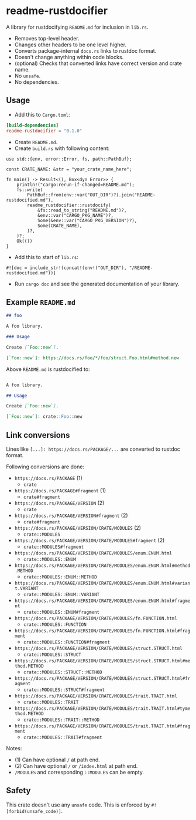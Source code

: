 # readme-rustdocifier

A library for rustdocifying `README.md` for inclusion in `lib.rs`.

- Removes top-level header.
- Changes other headers to be one level higher.
- Converts package-internal `docs.rs` links to rustdoc format.
- Doesn't change anything within code blocks.
- (optional) Checks that converted links have correct version and crate name.
- No `unsafe`.
- No dependencies.

## Usage

- Add this to `Cargo.toml`:

```toml
[build-dependencies]
readme-rustdocifier = "0.1.0"
```

- Create `README.md`.
- Create `build.rs` with following content:

```no_run
use std::{env, error::Error, fs, path::PathBuf};

const CRATE_NAME: &str = "your_crate_name_here";

fn main() -> Result<(), Box<dyn Error>> {
    println!("cargo:rerun-if-changed=README.md");
    fs::write(
        PathBuf::from(env::var("OUT_DIR")?).join("README-rustdocified.md"),
        readme_rustdocifier::rustdocify(
            &fs::read_to_string("README.md")?,
            &env::var("CARGO_PKG_NAME")?,
            Some(&env::var("CARGO_PKG_VERSION")?),
            Some(CRATE_NAME),
        )?,
    )?;
    Ok(())
}
```

- Add this to start of `lib.rs`:

```no_run
#![doc = include_str!(concat!(env!("OUT_DIR"), "/README-rustdocified.md"))]
```

- Run `cargo doc` and see the generated documentation of your library.

## Example `README.md`

<!-- Note: Using extra `#`:s here because rustdoc removes one. -->
```markdown
## foo

A foo library.

### Usage

Create [`Foo::new`].

[`Foo::new`]: https://docs.rs/foo/*/foo/struct.Foo.html#method.new
```

Above `README.md` is rustdocified to:

<!-- Note: Using extra `#`:s here because rustdoc removes one. -->
```markdown

A foo library.

## Usage

Create [`Foo::new`].

[`Foo::new`]: crate::Foo::new
```

## Link conversions

Lines like `[...]: https://docs.rs/PACKAGE/...` are converted to rustdoc format.

Following conversions are done:

- `https://docs.rs/PACKAGE` (1)
    - `crate`
- `https://docs.rs/PACKAGE#fragment` (1)
    - `crate#fragment`
- `https://docs.rs/PACKAGE/VERSION` (2)
    - `crate`
- `https://docs.rs/PACKAGE/VERSION#fragment` (2)
    - `crate#fragment`
- `https://docs.rs/PACKAGE/VERSION/CRATE/MODULES` (2)
    - `crate::MODULES`
- `https://docs.rs/PACKAGE/VERSION/CRATE/MODULES#fragment` (2)
    - `crate::MODULES#fragment`
- `https://docs.rs/PACKAGE/VERSION/CRATE/MODULES/enum.ENUM.html`
    - `crate::MODULES::ENUM`
- `https://docs.rs/PACKAGE/VERSION/CRATE/MODULES/enum.ENUM.html#method.METHOD`
    - `crate::MODULES::ENUM::METHOD`
- `https://docs.rs/PACKAGE/VERSION/CRATE/MODULES/enum.ENUM.html#variant.VARIANT`
    - `crate::MODULES::ENUM::VARIANT`
- `https://docs.rs/PACKAGE/VERSION/CRATE/MODULES/enum.ENUM.html#fragment`
    - `crate::MODULES::ENUM#fragment`
- `https://docs.rs/PACKAGE/VERSION/CRATE/MODULES/fn.FUNCTION.html`
    - `crate::MODULES::FUNCTION`
- `https://docs.rs/PACKAGE/VERSION/CRATE/MODULES/fn.FUNCTION.html#fragment`
    - `crate::MODULES::FUNCTION#fragment`
- `https://docs.rs/PACKAGE/VERSION/CRATE/MODULES/struct.STRUCT.html`
    - `crate::MODULES::STRUCT`
- `https://docs.rs/PACKAGE/VERSION/CRATE/MODULES/struct.STRUCT.html#method.METHOD`
    - `crate::MODULES::STRUCT::METHOD`
- `https://docs.rs/PACKAGE/VERSION/CRATE/MODULES/struct.STRUCT.html#fragment`
    - `crate::MODULES::STRUCT#fragment`
- `https://docs.rs/PACKAGE/VERSION/CRATE/MODULES/trait.TRAIT.html`
    - `crate::MODULES::TRAIT`
- `https://docs.rs/PACKAGE/VERSION/CRATE/MODULES/trait.TRAIT.html#tymethod.METHOD`
    - `crate::MODULES::TRAIT::METHOD`
- `https://docs.rs/PACKAGE/VERSION/CRATE/MODULES/trait.TRAIT.html#fragment`
    - `crate::MODULES::TRAIT#fragment`


Notes:

- (1) Can have optional `/` at path end.
- (2) Can have optional `/` or `/index.html` at path end.
- `/MODULES` and corresponding `::MODULES` can be empty.

## Safety

This crate doesn't use any `unsafe` code.
This is enforced by `#![forbid(unsafe_code)]`.
